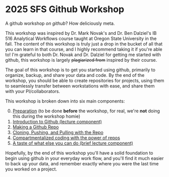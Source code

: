 # 2025 SFS Github Workshop
A github workshop *on github*? How deliciously meta.

This workshop was inspired by Dr. Mark Novak's and Dr. Ben Dalziel's IB 516 Analytical Workflows course taught at Oregon State University in the fall. The content of this workshop is truly just a drop in the bucket of all that you can learn in that course, and I highly recommend taking it if you're able to! I'm grateful to both Dr. Novak and Dr. Dalziel for getting me started with github, this workshop is largely ~~plagiarized from~~ inspired by their course.

The goal of this workshop is to get you started using github, primarily to organize, backup, and share your data and code. By the end of the workshop, you should be able to create repositories for projects, using them to seamlessly transfer between workstations with ease, and share them with your PI/collaborators. 

This workshop is broken down into six main components:

0. [Preparation](https://www.github.com/rhyacotritonriot/github_workshop/tree/main/StartHereFriends) (to be done **before** the workshop, for real, we're **not** doing this during the workshop homie)
1. [Introduction to Github (lecture component)](https://www.github.com/rhyacotritonriot/github_workshop/tree/main/01.Intro)
2. [Making a Github Repo](https://www.github.com/rhyacotritonriot/github_workshop/tree/main/02.MakeRepo)
3. [Cloning, Pushing, and Pulling with the Repo](https://www.github.com/rhyacotritonriot/github_workshop/tree/main/03.PushPull)
4. [Compartmentalized coding with the power of repos](https://www.github.com/rhyacotritonriot/github_workshop/tree/main/04.RCodingandFork)
5. [A taste of what else you can do (brief lecture component)](https://www.github.com/rhyacotritonriot/github_workshop/tree/main/05.BeyondIntro)

Hopefully, by the end of this workshop you'll have a solid foundation to begin using github in your everyday work flow, and you'll find it much easier to back up your data, and remember exactly where you were the last time you worked on a project.
